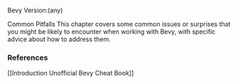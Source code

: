 Bevy Version:(any)


Common Pitfalls
This chapter covers some common issues or surprises that you might be
likely to encounter when working with Bevy, with specific advice about how
to address them.

### References
[[Introduction  Unofficial Bevy Cheat Book]] 